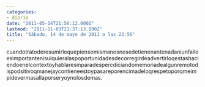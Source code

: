 ```yaml
---
categories:
- diario
date: "2011-05-14T21:56:12.000Z"
lastmod: "2011-11-03T21:37:13.000Z"
title: "Sábado, 14 de mayo de 2011 a las 22:56"
---
```


cuandotratoderesumirloquepiensomismanosnosedetienenantenadaniunfalloesimportantenisuiquieralaspoportunidadesdecorregirdeadvertirloqestashaciendoenelcontextoyhablaresinparadespercdiciandomemoriadealgunremotodispodsitivoqmanejaycontieneestoypasareporencimadeloqrespetoporqmeimpidevermasallaporseryoynolosdemas.